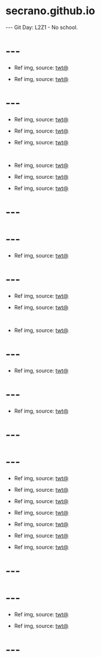 # secrano.github.io

--- Git Day: L2Z1 - No school.

# ---

- Ref img, source: [twt@](https://x.com/ha9siro/status/1976167232725205160)

- Ref img, source: [twt@](https://x.com/RichardGrenell/status/1976658161827532889)

# ---

- Ref img, source: [twt@](https://x.com/Clara05sulli/status/1975588242649944485)

- Ref img, source: [twt@](https://x.com/xQc/status/1975924279742025884)

- Ref img, source: [twt@](https://x.com/swyx/status/1975711519506833424)

<br/>

- Ref img, source: [twt@](https://x.com/kaiser_tarsier/status/1975936016424050967)

- Ref img, source: [twt@](https://x.com/lamegff/status/1973216533615878438)

- Ref img, source: [twt@](https://x.com/kaebabyxo1/status/1975645044939055201)

# ---
# ---

- Ref img, source: [twt@](https://x.com/AiGirlsPhoto/status/1975102754201972749)

# ---

- Ref img, source: [twt@](https://x.com/PanoramaJasmin/status/1973112605519544687)

- Ref img, source: [twt@](https://x.com/PanoramaJasmin/status/1973112605519544687)

<br/>

- Ref img, source: [twt@](https://x.com/yurari_banri/status/1973313436466762093)

# ---

- Ref img, source: [twt@](https://x.com/AiWithYou1/status/1973713593129644133)

# ---

- Ref img, source: [twt@](https://x.com/000chun000_/status/1974412672881049789)

# ---
# ---

- Ref img, source: [twt@](https://x.com/MikominCosplay/status/1972748833877815404)

- Ref img, source: [twt@](https://x.com/Coharrie_AI/status/1972859445320482867)

- Ref img, source: [twt@](https://x.com/ACustomframing/status/1972908676160864337)

- Ref img, source: [twt@](https://x.com/Kuroneko__x/status/1972895166513156281)

- Ref img, source: [twt@](https://x.com/mandycosplay_/status/1972803408185958729)

- Ref img, source: [twt@](https://x.com/sakura_yayami/status/1972765889704653108)

- Ref img, source: [twt@](https://x.com/redshift_x/status/1972609760756404697)

# ---
# ---

- Ref img, source: [twt@](https://x.com/BombGirlsClub/status/1972498972158894095)

- Ref img, source: [twt@](https://x.com/Lei_Chan_/status/1970916892312576025)

# ---
